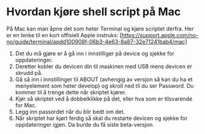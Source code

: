 # Hvordan kjøre shell script på Mac

På Mac kan man åpne det som heter Terminal og kjøre scriptet derfra. 
Her er en lenke til en kort offisiell Apple instruks: [https://support.apple.com/no-no/guide/terminal/apdd100908f-06b3-4e63-8a87-32e71241bab4/mac]

1. Det du må gjøre er å gå inn i innstilliger på device og sjekke for oppdateringer.
2. Deretter kobler du devicen din til maskinen med USB mens devicen er skrudd på.
3. Gå så inn i innstillinger til ABOUT (avhengig av versjon så kan du ha et menyelement som heter develop) og skroll ned til du ser Password. Du kommer til å trenge dette når skriptet kjører.
4. Kjør så skriptet ved å dobbelklikke på det, eller hva som er tilsvarende for Mac.
5. Legg inn passordet når du blir bedt om det.
6. Når skriptet har kjørt ferdig så skal du restarte devicen og sjekke for oppdateringer igjen. Da burde du få siste beta-versjon.
